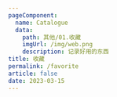 ```yaml
---
pageComponent: 
  name: Catalogue
  data: 
    path: 其他/01.收藏
    imgUrl: /img/web.png
    description: 记录好用的东西
title: 收藏
permalink: /favorite
article: false
date: 2023-03-15 
---
```


